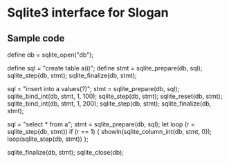Sqlite3 interface for Slogan
============================

Sample code
-----------

define db = sqlite_open("db");

define sql = "create table a(i)";
define stmt = sqlite_prepare(db, sql);
sqlite_step(db, stmt);
sqlite_finalize(db, stmt);

sql = "insert into a values(?)";
stmt = sqlite_prepare(db, sql);
sqlite_bind_int(db, stmt, 1, 100);
sqlite_step(db, stmt);
sqlite_reset(db, stmt);
sqlite_bind_int(db, stmt, 1, 200);
sqlite_step(db, stmt);
sqlite_finalize(db, stmt);

sql = "select * from a";
stmt = sqlite_prepare(db, sql);
let loop (r = sqlite_step(db, stmt))
  if (r == 1) { showln(sqlite_column_int(db, stmt, 0));
                loop(sqlite_step(db, stmt)) };

sqlite_finalize(db, stmt);
sqlite_close(db);